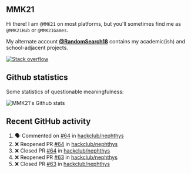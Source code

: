 ## MMK21

Hi there! I am `@MMK21` on most platforms, but you'll sometimes find me as `@MMK21Hub` or `@MMK21Games`.

My alternate account [**@RandomSearch18**](https://github.com/RandomSearch18/) contains my academic(ish) and school-adjacent projects.

[![Stack overflow](https://img.shields.io/badge/Stack_Overflow-FE7A16?style=for-the-badge&logo=stack-overflow&logoColor=white)](https://stackoverflow.com/users/11519302/mmk21)

## Github statistics

Some statistics of questionable meaningfulness:

![MMK21's Github stats](https://github-readme-stats.vercel.app/api?username=MMK21Hub&show_icons=true&theme=dark&bg_color=171b22&text_color=CCCCCC&hide_border=true)

## Recent GitHub activity

<!--START_SECTION:activity-->
1. 🗣 Commented on [#64](https://github.com/hackclub/nephthys/pull/64#issuecomment-3424047749) in [hackclub/nephthys](https://github.com/hackclub/nephthys)
2. ❌ Reopened PR [#64](undefined) in [hackclub/nephthys](https://github.com/hackclub/nephthys)
3. ❌ Closed PR [#64](undefined) in [hackclub/nephthys](https://github.com/hackclub/nephthys)
4. ❌ Reopened PR [#63](undefined) in [hackclub/nephthys](https://github.com/hackclub/nephthys)
5. ❌ Closed PR [#63](undefined) in [hackclub/nephthys](https://github.com/hackclub/nephthys)
<!--END_SECTION:activity-->
